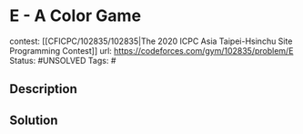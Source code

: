 # E - A Color Game

contest: [[CFICPC/102835/102835|The 2020 ICPC Asia Taipei-Hsinchu Site Programming Contest]]
url: https://codeforces.com/gym/102835/problem/E
Status: #UNSOLVED
Tags: #

## Description

## Solution

